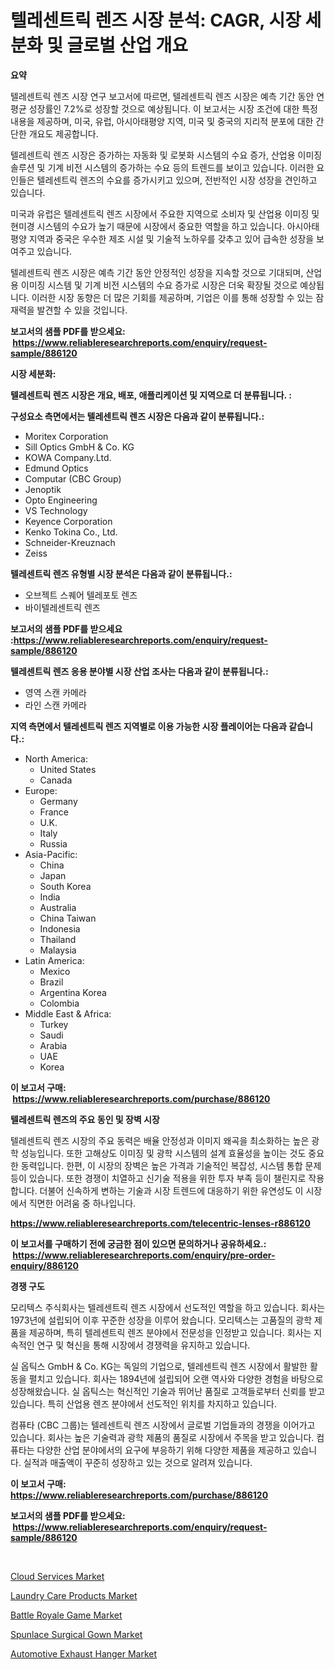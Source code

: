 <p><h1>텔레센트릭 렌즈 시장 분석: CAGR, 시장 세분화 및 글로벌 산업 개요</h1></p><p><strong>요약</strong></p>
<p><p>텔레센트릭 렌즈 시장 연구 보고서에 따르면, 텔레센트릭 렌즈 시장은 예측 기간 동안 연평균 성장률인 7.2%로 성장할 것으로 예상됩니다. 이 보고서는 시장 조건에 대한 특정 내용을 제공하며, 미국, 유럽, 아시아태평양 지역, 미국 및 중국의 지리적 분포에 대한 간단한 개요도 제공합니다. </p><p>텔레센트릭 렌즈 시장은 증가하는 자동화 및 로봇화 시스템의 수요 증가, 산업용 이미징 솔루션 및 기계 비전 시스템의 증가하는 수요 등의 트렌드를 보이고 있습니다. 이러한 요인들은 텔레센트릭 렌즈의 수요를 증가시키고 있으며, 전반적인 시장 성장을 견인하고 있습니다. </p><p>미국과 유럽은 텔레센트릭 렌즈 시장에서 주요한 지역으로 소비자 및 산업용 이미징 및 현미경 시스템의 수요가 높기 때문에 시장에서 중요한 역할을 하고 있습니다. 아시아태평양 지역과 중국은 우수한 제조 시설 및 기술적 노하우를 갖추고 있어 급속한 성장을 보여주고 있습니다. </p><p>텔레센트릭 렌즈 시장은 예측 기간 동안 안정적인 성장을 지속할 것으로 기대되며, 산업용 이미징 시스템 및 기계 비전 시스템의 수요 증가로 시장은 더욱 확장될 것으로 예상됩니다. 이러한 시장 동향은 더 많은 기회를 제공하며, 기업은 이를 통해 성장할 수 있는 잠재력을 발견할 수 있을 것입니다.</p></p>
<p><strong>보고서의 샘플 PDF를 받으세요: &nbsp;<a href="https://www.reliableresearchreports.com/enquiry/request-sample/886120">https://www.reliableresearchreports.com/enquiry/request-sample/886120</a></strong></p>
<p><strong>시장 세분화:</strong></p>
<p><strong> 텔레센트릭 렌즈 시장은 개요, 배포, 애플리케이션 및 지역으로 더 분류됩니다. :</strong></p>
<p><strong>구성요소 측면에서는 텔레센트릭 렌즈 시장은 다음과 같이 분류됩니다.:</strong></p>
<p><ul><li>Moritex Corporation</li><li>Sill Optics GmbH & Co. KG</li><li>KOWA Company.Ltd.</li><li>Edmund Optics</li><li>Computar (CBC Group)</li><li>Jenoptik</li><li>Opto Engineering</li><li>VS Technology</li><li>Keyence Corporation</li><li>Kenko Tokina Co., Ltd.</li><li>Schneider-Kreuznach</li><li>Zeiss</li></ul></p>
<p><strong> 텔레센트릭 렌즈 유형별 시장 분석은 다음과 같이 분류됩니다.:</strong></p>
<p><ul><li>오브젝트 스퀘어 텔레포토 렌즈</li><li>바이텔레센트릭 렌즈</li></ul></p>
<p><strong>보고서의 샘플 PDF를 받으세요 :<a href="https://www.reliableresearchreports.com/enquiry/request-sample/886120">https://www.reliableresearchreports.com/enquiry/request-sample/886120</a></strong></p>
<p><strong> 텔레센트릭 렌즈 응용 분야별 시장 산업 조사는 다음과 같이 분류됩니다.:</strong></p>
<p><ul><li>영역 스캔 카메라</li><li>라인 스캔 카메라</li></ul></p>
<p><strong>지역 측면에서 텔레센트릭 렌즈 지역별로 이용 가능한 시장 플레이어는 다음과 같습니다.:</strong></p>
<p><ul>
    <li>
        North America:
        <ul>
            <li>United States</li>
            <li>Canada</li>
        </ul>
    </li>
    <li>
        Europe:
        <ul>
            <li>Germany</li>
            <li>France</li>
            <li>U.K.</li>
            <li>Italy</li>
            <li>Russia</li>
        </ul>
    </li>
    <li>
        Asia-Pacific:
        <ul>
            <li>China</li>
            <li>Japan</li>
            <li>South Korea</li>
            <li>India</li>
            <li>Australia</li>
            <li>China Taiwan</li>
            <li>Indonesia</li>
            <li>Thailand</li>
            <li>Malaysia</li>
        </ul>
    </li>
    <li>
        Latin America:
        <ul>
            <li>Mexico</li>
            <li>Brazil</li>
            <li>Argentina Korea</li>
            <li>Colombia</li>
        </ul>
    </li>
    <li>
        Middle East & Africa:
        <ul>
            <li>Turkey</li>
            <li>Saudi</li>
            <li>Arabia</li>
            <li>UAE</li>
            <li>Korea</li>
        </ul>
    </li>
    </ul></p>
<p><strong>이 보고서 구매: &nbsp;<a href="https://www.reliableresearchreports.com/purchase/886120">https://www.reliableresearchreports.com/purchase/886120</a></strong></p>
<p><strong>텔레센트릭 렌즈의 주요 동인 및 장벽 시장</strong></p>
<p><p>텔레센트릭 렌즈 시장의 주요 동력은 배율 안정성과 이미지 왜곡을 최소화하는 높은 광학 성능입니다. 또한 고해상도 이미징 및 광학 시스템의 설계 효율성을 높이는 것도 중요한 동력입니다. 한편, 이 시장의 장벽은 높은 가격과 기술적인 복잡성, 시스템 통합 문제 등이 있습니다. 또한 경쟁이 치열하고 신기술 적용을 위한 투자 부족 등이 챌린지로 작용합니다. 더불어 신속하게 변하는 기술과 시장 트렌드에 대응하기 위한 유연성도 이 시장에서 직면한 어려움 중 하나입니다.</p></p>
<p><strong><a href="https://www.reliableresearchreports.com/telecentric-lenses-r886120">https://www.reliableresearchreports.com/telecentric-lenses-r886120</a></strong></p>
<p><strong>이 보고서를 구매하기 전에 궁금한 점이 있으면 문의하거나 공유하세요.: &nbsp;<a href="https://www.reliableresearchreports.com/enquiry/pre-order-enquiry/886120">https://www.reliableresearchreports.com/enquiry/pre-order-enquiry/886120</a></strong></p>
<p><strong>경쟁 구도</strong></p>
<p><p>모리텍스 주식회사는 텔레센트릭 렌즈 시장에서 선도적인 역할을 하고 있습니다. 회사는 1973년에 설립되어 이후 꾸준한 성장을 이루어 왔습니다. 모리텍스는 고품질의 광학 제품을 제공하며, 특히 텔레센트릭 렌즈 분야에서 전문성을 인정받고 있습니다. 회사는 지속적인 연구 및 혁신을 통해 시장에서 경쟁력을 유지하고 있습니다.</p><p>실 옵틱스 GmbH & Co. KG는 독일의 기업으로, 텔레센트릭 렌즈 시장에서 활발한 활동을 펼치고 있습니다. 회사는 1894년에 설립되어 오랜 역사와 다양한 경험을 바탕으로 성장해왔습니다. 실 옵틱스는 혁신적인 기술과 뛰어난 품질로 고객들로부터 신뢰를 받고 있습니다. 특히 산업용 렌즈 분야에서 선도적인 위치를 차지하고 있습니다.</p><p>컴퓨타 (CBC 그룹)는 텔레센트릭 렌즈 시장에서 글로벌 기업들과의 경쟁을 이어가고 있습니다. 회사는 높은 기술력과 광학 제품의 품질로 시장에서 주목을 받고 있습니다. 컴퓨타는 다양한 산업 분야에서의 요구에 부응하기 위해 다양한 제품을 제공하고 있습니다. 실적과 매출액이 꾸준히 성장하고 있는 것으로 알려져 있습니다.</p></p>
<p><strong>이 보고서 구매: &nbsp; <a href="https://www.reliableresearchreports.com/purchase/886120">https://www.reliableresearchreports.com/purchase/886120</a></strong></p>
<p><strong>보고서의 샘플 PDF를 받으세요: &nbsp;<a href="https://www.reliableresearchreports.com/enquiry/request-sample/886120">https://www.reliableresearchreports.com/enquiry/request-sample/886120</a></strong><strong></strong></p>
<p>&nbsp;</p>
<p><p><a href="https://github.com/markusgodoy/Market-Research-Report-List-3/blob/main/cloud-services-market.md">Cloud Services Market</a></p><p><a href="https://issuu.com/reportprime-2/docs/laundry-care-products-market-size-2030.pptx">Laundry Care Products Market</a></p><p><a href="https://github.com/luckyshygirl/Market-Research-Report-List-4/blob/main/battle-royale-game-market.md">Battle Royale Game Market</a></p><p><a href="https://www.linkedin.com/pulse/analyzing-spunlace-surgical-gown-market-global-industry-iyuye?trackingId=Tf0Brv7V00d393vPy6QPdA%3D%3D">Spunlace Surgical Gown Market</a></p><p><a href="https://www.linkedin.com/pulse/automotive-exhaust-hanger-market-outlook-industry-overview-46cye?trackingId=51ruwtRAkVx0FihZHzCGkA%3D%3D">Automotive Exhaust Hanger Market</a></p></p>